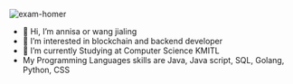 ![exam-homer](https://media.giphy.com/media/IPbS5R4fSUl5S/giphy.gif) <br/>

- 👋 Hi, I’m annisa or wang jialing 
- 👀 I’m interested in blockchain and backend developer
- 🌱 I’m currently Studying at Computer Science KMITL
- My Programming Languages skills are Java, Java script, SQL, Golang, Python, CSS

<!---
wanglingx/wanglingx is a ✨ special ✨ repository because its `README.md` (this file) appears on your GitHub profile.
You can click the Preview link to take a look at your changes.
--->
